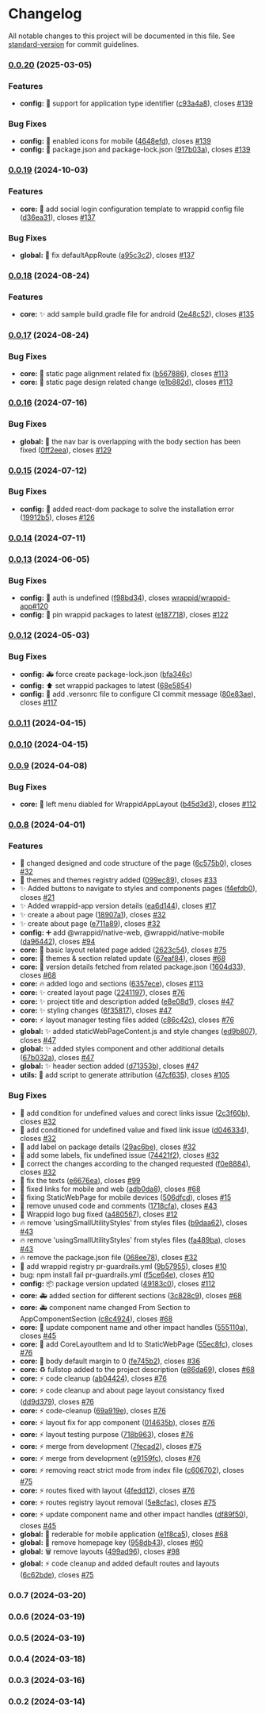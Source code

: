 # Changelog

All notable changes to this project will be documented in this file. See [standard-version](https://github.com/conventional-changelog/standard-version) for commit guidelines.

### [0.0.20](https://github.com/wrappid/wrappid-app/compare/v0.0.19...v0.0.20) (2025-03-05)


### Features

* **config:** :wrench: support for application type identifier ([c93a4a8](https://github.com/wrappid/wrappid-app/commit/c93a4a806520ce4a18af7b51a767f59c61a8653a)), closes [#139](https://github.com/wrappid/wrappid-app/issues/139)


### Bug Fixes

* **config:** :wrench: enabled icons for mobile ([4648efd](https://github.com/wrappid/wrappid-app/commit/4648efd69964b24564b7eb870d9b317d47fc04e7)), closes [#139](https://github.com/wrappid/wrappid-app/issues/139)
* **config:** 🔧 package.json and package-lock.json ([917b03a](https://github.com/wrappid/wrappid-app/commit/917b03a4a5cfce32ec4893cc9d8d88bf7f1feda2)), closes [#139](https://github.com/wrappid/wrappid-app/issues/139)

### [0.0.19](https://github.com/wrappid/wrappid-app/compare/v0.0.18...v0.0.19) (2024-10-03)


### Features

* **core:** :wrench: add social login configuration template to wrappid config file ([d36ea31](https://github.com/wrappid/wrappid-app/commit/d36ea31ab6bb1f39e93dc4682c014892ecd20f6d)), closes [#137](https://github.com/wrappid/wrappid-app/issues/137)


### Bug Fixes

* **global:** :bug: fix defaultAppRoute ([a95c3c2](https://github.com/wrappid/wrappid-app/commit/a95c3c26a979535cb3669036341d05daa9431770)), closes [#137](https://github.com/wrappid/wrappid-app/issues/137)

### [0.0.18](https://github.com/wrappid/wrappid-app/compare/v0.0.17...v0.0.18) (2024-08-24)


### Features

* **core:** :sparkles: add sample build.gradle file for android ([2e48c52](https://github.com/wrappid/wrappid-app/commit/2e48c52fe742c140b92093cfe509b2f0b3aec2cf)), closes [#135](https://github.com/wrappid/wrappid-app/issues/135)

### [0.0.17](https://github.com/wrappid/wrappid-app/compare/v0.0.16...v0.0.17) (2024-08-24)


### Bug Fixes

* **core:** :bug: static page alignment related fix ([b567886](https://github.com/wrappid/wrappid-app/commit/b56788642f141940a37aa4749d74fd33f3ec2792)), closes [#113](https://github.com/wrappid/wrappid-app/issues/113)
* **core:** :bug: static page design related change ([e1b882d](https://github.com/wrappid/wrappid-app/commit/e1b882db6b1c013bc97c2fae358bdf8afefa2361)), closes [#113](https://github.com/wrappid/wrappid-app/issues/113)

### [0.0.16](https://github.com/wrappid/wrappid-app/compare/v0.0.15...v0.0.16) (2024-07-16)


### Bug Fixes

* **global:** :bug: the nav bar is overlapping with the body section has been fixed ([0ff2eea](https://github.com/wrappid/wrappid-app/commit/0ff2eea133bea757d36a6269b6104588a901d310)), closes [#129](https://github.com/wrappid/wrappid-app/issues/129)

### [0.0.15](https://github.com/wrappid/wrappid-app/compare/v0.0.14...v0.0.15) (2024-07-12)


### Bug Fixes

* **config:** :bug: added react-dom package to solve the installation error ([19912b5](https://github.com/wrappid/wrappid-app/commit/19912b5fc8e1f42d6cbafcfc45a4cc7666b30c41)), closes [#126](https://github.com/wrappid/wrappid-app/issues/126)

### [0.0.14](https://github.com/wrappid/wrappid-app/compare/v0.0.13...v0.0.14) (2024-07-11)

### [0.0.13](https://github.com/wrappid/wrappid-app/compare/v0.0.12...v0.0.13) (2024-06-05)


### Bug Fixes

* **config:** :bug: auth is undefined ([f98bd34](https://github.com/wrappid/wrappid-app/commit/f98bd34da19e2cc67615669e3f23cc5ef106af7b)), closes [wrappid/wrappid-app#120](https://github.com/wrappid/wrappid-app/issues/120)
* **config:** :pushpin: pin wrappid packages to latest ([e187718](https://github.com/wrappid/wrappid-app/commit/e1877186f94802c6c891301661526130398dabe5)), closes [#122](https://github.com/wrappid/wrappid-app/issues/122)

### [0.0.12](https://github.com/wrappid/wrappid-app/compare/v0.0.11...v0.0.12) (2024-05-03)


### Bug Fixes

* **config:** :ambulance: force create package-lock.json ([bfa346c](https://github.com/wrappid/wrappid-app/commit/bfa346cdb131308bfb507addbe3ac697e5c3aba0))
* **config:** :arrow_up: set wrappid packages to latest ([68e5854](https://github.com/wrappid/wrappid-app/commit/68e585437092557fa2d1c46e2fd4df9d37bca7b8))
* **config:** :bug: add .versonrc file to configure CI commit message ([80e83ae](https://github.com/wrappid/wrappid-app/commit/80e83aed8fc875a98ec033a5d10684de0cd23aa4)), closes [#117](https://github.com/wrappid/wrappid-app/issues/117)

### [0.0.11](https://github.com/wrappid/wrappid-app/compare/v0.0.10...v0.0.11) (2024-04-15)

### [0.0.10](https://github.com/wrappid/wrappid-app/compare/v0.0.9...v0.0.10) (2024-04-15)

### [0.0.9](https://github.com/wrappid/wrappid-app/compare/v0.0.8...v0.0.9) (2024-04-08)


### Bug Fixes

* **core:** :art: left menu diabled for WrappidAppLayout ([b45d3d3](https://github.com/wrappid/wrappid-app/commit/b45d3d36e49ae7d087fc674486cc6a3fca4edf0a)), closes [#112](https://github.com/wrappid/wrappid-app/issues/112)

### [0.0.8](https://github.com/wrappid/wrappid-app/compare/v0.0.1...v0.0.8) (2024-04-01)


### Features

* :art: changed designed and code structure of the page ([6c575b0](https://github.com/wrappid/wrappid-app/commit/6c575b0eb944b2497bf6dc418f1ac4b85e80ac02)), closes [#32](https://github.com/wrappid/wrappid-app/issues/32)
* :art: themes and themes registry added ([099ec89](https://github.com/wrappid/wrappid-app/commit/099ec89b3a2aec207296fde22bd178342601d4c3)), closes [#33](https://github.com/wrappid/wrappid-app/issues/33)
* :sparkles: Added buttons to navigate to styles and components pages ([f4efdb0](https://github.com/wrappid/wrappid-app/commit/f4efdb01bcb10593f093f6cca91366740ef18e1d)), closes [#21](https://github.com/wrappid/wrappid-app/issues/21)
* :sparkles: Added wrappid-app version details ([ea6d144](https://github.com/wrappid/wrappid-app/commit/ea6d1441537a13bf923edfe1d2660fa69508ef4b)), closes [#17](https://github.com/wrappid/wrappid-app/issues/17)
* :sparkles: create a about page ([18907a1](https://github.com/wrappid/wrappid-app/commit/18907a1e5d09b800210462748c4b912f88f534c6)), closes [#32](https://github.com/wrappid/wrappid-app/issues/32)
* :sparkles: create about page ([e711a89](https://github.com/wrappid/wrappid-app/commit/e711a8917a177d2380c1f29fa3d843dad31a32f1)), closes [#32](https://github.com/wrappid/wrappid-app/issues/32)
* **config:** :heavy_plus_sign: add @wrappid/native-web, @wrappid/native-mobile ([da96442](https://github.com/wrappid/wrappid-app/commit/da96442c10a7a73ed13c0177a6bd5d6039165bdf)), closes [#94](https://github.com/wrappid/wrappid-app/issues/94)
* **core:** :art: basic layout related page added ([2623c54](https://github.com/wrappid/wrappid-app/commit/2623c54e1a473222c81956323282c1e3b63f909b)), closes [#75](https://github.com/wrappid/wrappid-app/issues/75)
* **core:** :art: themes & section related update ([67eaf84](https://github.com/wrappid/wrappid-app/commit/67eaf84b32c3820be5a7e2a79bc97e25e1745bc1)), closes [#68](https://github.com/wrappid/wrappid-app/issues/68)
* **core:** :construction: version details fetched from related package.json ([1604d33](https://github.com/wrappid/wrappid-app/commit/1604d332eaa1a5107524b9fabffede358630f9c4)), closes [#68](https://github.com/wrappid/wrappid-app/issues/68)
* **core:** :fire: added logo and sections ([6357ece](https://github.com/wrappid/wrappid-app/commit/6357ecebdb9a8d5e487e9fd06a0152cc0834769d)), closes [#113](https://github.com/wrappid/wrappid-app/issues/113)
* **core:** :sparkles: created layout page ([2241197](https://github.com/wrappid/wrappid-app/commit/2241197d94f27030fba2a926f4d50dab07cbb846)), closes [#76](https://github.com/wrappid/wrappid-app/issues/76)
* **core:** :sparkles: project title and description added ([e8e08d1](https://github.com/wrappid/wrappid-app/commit/e8e08d1db9e55599c5ad972943cbb5f2e929d6f7)), closes [#47](https://github.com/wrappid/wrappid-app/issues/47)
* **core:** :sparkles: styling changes ([6f35817](https://github.com/wrappid/wrappid-app/commit/6f35817c83418393b02a3264a41819264f489f5b)), closes [#47](https://github.com/wrappid/wrappid-app/issues/47)
* **core:** :zap: layout manager testing files added ([c86c42c](https://github.com/wrappid/wrappid-app/commit/c86c42c9488ef6d10573fa88ee2b689bc548ddf3)), closes [#76](https://github.com/wrappid/wrappid-app/issues/76)
* **global:** :sparkles: added staticWebPageContent.js and style changes ([ed9b807](https://github.com/wrappid/wrappid-app/commit/ed9b807becc806d54628a32fcc161c2793e63e0c)), closes [#47](https://github.com/wrappid/wrappid-app/issues/47)
* **global:** :sparkles: added styles component and other additional details ([67b032a](https://github.com/wrappid/wrappid-app/commit/67b032a2a722d46539d711cbe907836c49160d1a)), closes [#47](https://github.com/wrappid/wrappid-app/issues/47)
* **global:** :sparkles: header section added ([d71353b](https://github.com/wrappid/wrappid-app/commit/d71353be858f7d4cc0099e74de6eec8a07efc5a3)), closes [#47](https://github.com/wrappid/wrappid-app/issues/47)
* **utils:** :memo: add script to generate attribution ([47cf635](https://github.com/wrappid/wrappid-app/commit/47cf6353dcded9822bbffdc4a79dd7398834a36d)), closes [#105](https://github.com/wrappid/wrappid-app/issues/105)


### Bug Fixes

* :bug: add condition for undefined values and corect links issue ([2c3f60b](https://github.com/wrappid/wrappid-app/commit/2c3f60b1d7b8133e8ab42e388634663b7409ba46)), closes [#32](https://github.com/wrappid/wrappid-app/issues/32)
* :bug: add conditioned for undefined value and fixed link issue ([d046334](https://github.com/wrappid/wrappid-app/commit/d0463342e51892727bf31950339f9a7ec66994d2)), closes [#32](https://github.com/wrappid/wrappid-app/issues/32)
* :bug: add label on package details ([29ac6be](https://github.com/wrappid/wrappid-app/commit/29ac6be04af3cf02159036042261c334c3e88d0c)), closes [#32](https://github.com/wrappid/wrappid-app/issues/32)
* :bug: add some labels, fix undefined issue ([74421f2](https://github.com/wrappid/wrappid-app/commit/74421f25094079059c83cb9f131b6f7ed0371da4)), closes [#32](https://github.com/wrappid/wrappid-app/issues/32)
* :bug: correct the changes according to the changed requested ([f0e8884](https://github.com/wrappid/wrappid-app/commit/f0e8884986ba071f6aa5336951fc480e886b959d)), closes [#32](https://github.com/wrappid/wrappid-app/issues/32)
* :bug: fix the texts ([e6676ea](https://github.com/wrappid/wrappid-app/commit/e6676ea9a1e133b5dc6cb145d31cd623a5a324a1)), closes [#99](https://github.com/wrappid/wrappid-app/issues/99)
* :bug: fixed links for mobile and web ([adb0da8](https://github.com/wrappid/wrappid-app/commit/adb0da875d8e7c12702c275217c6bc450fa3ab37)), closes [#68](https://github.com/wrappid/wrappid-app/issues/68)
* :bug: fixing StaticWebPage for mobile devices ([506dfcd](https://github.com/wrappid/wrappid-app/commit/506dfcd5eae49675c43ea375882906c60f701d12)), closes [#15](https://github.com/wrappid/wrappid-app/issues/15)
* :bug: remove unused code and comments ([1718cfa](https://github.com/wrappid/wrappid-app/commit/1718cfa09a873d9e789c18150d9ca7edc5e0c9c7)), closes [#43](https://github.com/wrappid/wrappid-app/issues/43)
* :bug: Wrappid logo bug fixed ([a480567](https://github.com/wrappid/wrappid-app/commit/a480567ce0779c8b9cdb393233ffed86c1e81902)), closes [#12](https://github.com/wrappid/wrappid-app/issues/12)
* :fire: remove 'usingSmallUtilityStyles'  from styles files ([b9daa62](https://github.com/wrappid/wrappid-app/commit/b9daa6240aa3c2e5b74331d6530bd32b6b900add)), closes [#43](https://github.com/wrappid/wrappid-app/issues/43)
* :fire: remove 'usingSmallUtilityStyles' from styles files ([fa489ba](https://github.com/wrappid/wrappid-app/commit/fa489ba7c28b6ee7c64d5d6ee03df25bfcdd1e7a)), closes [#43](https://github.com/wrappid/wrappid-app/issues/43)
* :fire: remove the package.json file ([068ee78](https://github.com/wrappid/wrappid-app/commit/068ee78ebf387bee420aa0e9dc47ef0633686394)), closes [#32](https://github.com/wrappid/wrappid-app/issues/32)
* 🐛 add wrappid registry pr-guardrails.yml  ([9b57955](https://github.com/wrappid/wrappid-app/commit/9b579559b824204e2de8ecb10a9f3e3f3569f38e)), closes [#10](https://github.com/wrappid/wrappid-app/issues/10)
* bug: npm install fail pr-guardrails.yml ([f5ce64e](https://github.com/wrappid/wrappid-app/commit/f5ce64e0b37b57f588f7abada5836107dd473109)), closes [#10](https://github.com/wrappid/wrappid-app/issues/10)
* **config:** :package: package version updated ([49183c0](https://github.com/wrappid/wrappid-app/commit/49183c04bc0a3df89357409ed6addace08b8189e)), closes [#112](https://github.com/wrappid/wrappid-app/issues/112)
* **core:** :ambulance: added section for different sections ([3c828c9](https://github.com/wrappid/wrappid-app/commit/3c828c9a3f13aaef310c06ad36724e2ee878ac6c)), closes [#68](https://github.com/wrappid/wrappid-app/issues/68)
* **core:** :ambulance: component name changed From Section to AppComponentSection ([c8c4924](https://github.com/wrappid/wrappid-app/commit/c8c4924d1da93c5cf3755ec2ac79b49288d3055a)), closes [#68](https://github.com/wrappid/wrappid-app/issues/68)
* **core:** :art: update component name and other impact handles ([555110a](https://github.com/wrappid/wrappid-app/commit/555110a1d6b747b1785c8677445012ade6432e71)), closes [#45](https://github.com/wrappid/wrappid-app/issues/45)
* **core:** :bug: add CoreLayoutItem and Id to StaticWebPage ([55ec8fc](https://github.com/wrappid/wrappid-app/commit/55ec8fc174428f5fc86344968d3ceecbd28bb2dd)), closes [#76](https://github.com/wrappid/wrappid-app/issues/76)
* **core:** :lipstick: body default margin to 0 ([fe745b2](https://github.com/wrappid/wrappid-app/commit/fe745b2cc4f1c836d3b691302e7ee9fa2599158b)), closes [#36](https://github.com/wrappid/wrappid-app/issues/36)
* **core:** :recycle: fullstop added to the project description ([e86da69](https://github.com/wrappid/wrappid-app/commit/e86da691e0d317be96eab1da1e384c84fd35302f)), closes [#68](https://github.com/wrappid/wrappid-app/issues/68)
* **core:** :zap: code cleanup ([ab04424](https://github.com/wrappid/wrappid-app/commit/ab0442442cb1f8505fce95270ec6170e95053e55)), closes [#76](https://github.com/wrappid/wrappid-app/issues/76)
* **core:** :zap: code cleanup and about page layout consistancy fixed ([dd9d379](https://github.com/wrappid/wrappid-app/commit/dd9d3793eb2c6edd0dda3d3a6771ae7dfab3b481)), closes [#76](https://github.com/wrappid/wrappid-app/issues/76)
* **core:** :zap: code-cleanup ([69a919e](https://github.com/wrappid/wrappid-app/commit/69a919e7188f8aecf6e867c574d6555b8c3db5b6)), closes [#76](https://github.com/wrappid/wrappid-app/issues/76)
* **core:** :zap: layout fix for app component ([014635b](https://github.com/wrappid/wrappid-app/commit/014635b7020417d5ea32059e870fcf4fd60c7cf1)), closes [#76](https://github.com/wrappid/wrappid-app/issues/76)
* **core:** :zap: layout testing purpose ([718b963](https://github.com/wrappid/wrappid-app/commit/718b9635e0855b0550f127a5272fd7a4cac330ca)), closes [#76](https://github.com/wrappid/wrappid-app/issues/76)
* **core:** :zap: merge from development ([7fecad2](https://github.com/wrappid/wrappid-app/commit/7fecad216ab85c94efb57d66c8b0a510e894474b)), closes [#75](https://github.com/wrappid/wrappid-app/issues/75)
* **core:** :zap: merge from development ([e9159fc](https://github.com/wrappid/wrappid-app/commit/e9159fc47d7815e90e48532774a137da8cc46ea3)), closes [#76](https://github.com/wrappid/wrappid-app/issues/76)
* **core:** :zap: removing react strict mode from index file ([c606702](https://github.com/wrappid/wrappid-app/commit/c60670209b5a374241c53923fd7c5d991c2a4970)), closes [#75](https://github.com/wrappid/wrappid-app/issues/75)
* **core:** :zap: routes fixed with layout ([4fedd12](https://github.com/wrappid/wrappid-app/commit/4fedd1298c3ebb1fc7e503151357a0c85f39c6c8)), closes [#76](https://github.com/wrappid/wrappid-app/issues/76)
* **core:** :zap: routes registry layout removal ([5e8cfac](https://github.com/wrappid/wrappid-app/commit/5e8cfac2ff43ab90b29925a49d9ce93c8a3731f6)), closes [#75](https://github.com/wrappid/wrappid-app/issues/75)
* **core:** :zap: update component name and other impact handles ([df89f50](https://github.com/wrappid/wrappid-app/commit/df89f50d4a692ca344744a19f4588b7428eb82bb)), closes [#45](https://github.com/wrappid/wrappid-app/issues/45)
* **global:** :bug: rederable for mobile application ([e1f8ca5](https://github.com/wrappid/wrappid-app/commit/e1f8ca50dc774d22034232d06b717d8622ede635)), closes [#68](https://github.com/wrappid/wrappid-app/issues/68)
* **global:** :bug: remove homepage key ([958db43](https://github.com/wrappid/wrappid-app/commit/958db43f328d64f2a9701c43e7afe3b0b244b364)), closes [#60](https://github.com/wrappid/wrappid-app/issues/60)
* **global:** :wastebasket: remove layouts ([499ad96](https://github.com/wrappid/wrappid-app/commit/499ad969c56822d7dbca152c598430b43cc9d414)), closes [#98](https://github.com/wrappid/wrappid-app/issues/98)
* **global:** :zap: code cleanup and added default routes and layouts ([6c62bde](https://github.com/wrappid/wrappid-app/commit/6c62bde27d69c809f51cfaf3724600da5dd40d7d)), closes [#75](https://github.com/wrappid/wrappid-app/issues/75)

### 0.0.7 (2024-03-20)

### 0.0.6 (2024-03-19)

### 0.0.5 (2024-03-19)

### 0.0.4 (2024-03-18)

### 0.0.3 (2024-03-16)

### 0.0.2 (2024-03-14)
